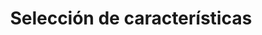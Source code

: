 ---
slug: seleccion-de-caracteristicas
title: Selección de características
navigation: [
	{
		side: "left",
		title: "Creación de nuevas características",
		link: "creacion-de-nuevas-caracteristicas",
	},
	{
		side: "right",
		title: "División en entrenamiento, pruebas y test",
		link: "division-en-entrenamiento-pruebas-y-test",
	}
]
---